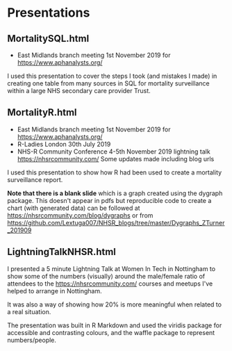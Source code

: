 # Presentations

## MortalitySQL.html

* East Midlands branch meeting 1st November 2019 for https://www.aphanalysts.org/ 

I used this presentation to cover the steps I took (and mistakes I made) in creating one table from many sources in SQL for mortality surveillance within a large NHS secondary care provider Trust.

## MortalityR.html

* East Midlands branch meeting 1st November 2019 for https://www.aphanalysts.org/ 
* R-Ladies London 30th July 2019
* NHS-R Community Conference 4-5th November 2019 lightning talk https://nhsrcommunity.com/ 
Some updates made including blog urls

I used this presentation to show how R had been used to create a mortality surveillance report. 

**Note that there is a blank slide** which is a graph created using the dygraph package. This doesn't appear in pdfs but reproducible code to create a chart (with generated data) can be followed at https://nhsrcommunity.com/blog/dygraphs or from https://github.com/Lextuga007/NHSR_blogs/tree/master/Dygraphs_ZTurner_201909 

## LightningTalkNHSR.html

I presented a 5 minute Lightning Talk at Women In Tech in Nottingham to show some of the numbers (visually) around the male/female ratio of attendees to the https://nhsrcommunity.com/ courses and meetups I've helped to arrange in Nottingham.

It was also a way of showing how 20% is more meaningful when related to a real situation.

The presentation was built in R Markdown and used the viridis package for accessible and contrasting colours, and the waffle package to represent numbers/people.